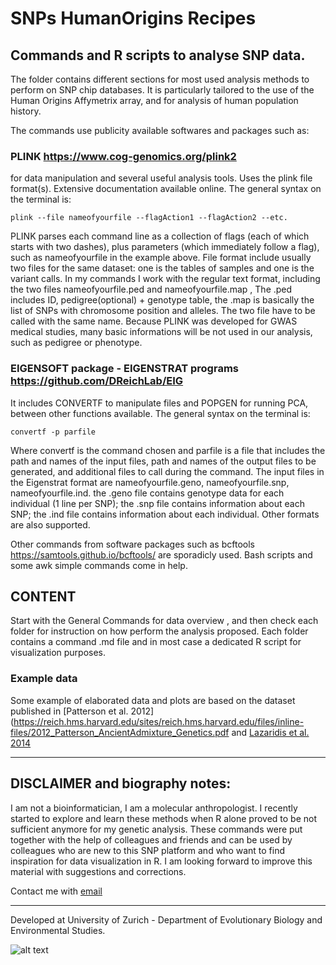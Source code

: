 # SNPs HumanOrigins Recipes
## Commands and R scripts to analyse SNP data.

The folder contains different sections for most used analysis methods to perform on SNP chip databases. It is particularly tailored to the use of the Human Origins Affymetrix array, and for analysis of human population history.

The commands use publicity available softwares and packages such as:
 
### PLINK https://www.cog-genomics.org/plink2 

for data manipulation and several useful analysis tools. Uses the plink file format(s). Extensive documentation available online. The general syntax on the terminal is:
```
plink --file nameofyourfile --flagAction1 --flagAction2 --etc.
```
PLINK  parses each command line as a collection of flags (each of which starts with two dashes), plus parameters (which immediately follow a flag), such as nameofyourfile in the example above.
File format include usually two files for the same dataset: one is the tables of samples and one is the variant calls. In my commands I work with the regular text format, including the two files nameofyourfile.ped and nameofyourfile.map , The .ped includes ID, pedigree(optional) + genotype table, the .map is basically the list of SNPs with chromosome position and alleles. The two file have to be called with the same name. 
Because PLINK was developed for GWAS medical studies, many basic informations will be not used in our analysis, such as pedigree or phenotype. 


### EIGENSOFT package - EIGENSTRAT programs https://github.com/DReichLab/EIG

It includes CONVERTF to manipulate files and POPGEN for running PCA, between other functions available. The general syntax on the terminal is:
```
convertf -p parfile
```
Where convertf is the command chosen and parfile is a file that includes the path and names of the input files, path and names of the output files to be generated, and additional files to call during the command.
The input files in the Eigenstrat format are nameofyourfile.geno, nameofyourfile.snp, nameofyourfile.ind. the .geno file contains genotype data for each individual (1 line per SNP); the .snp file contains information about each SNP; the .ind file contains information about each individual. Other formats are also supported. 

Other commands from software packages such as bcftools https://samtools.github.io/bcftools/ are sporadicly used. Bash scripts and some awk simple commands come in help.


## CONTENT
Start with the General Commands for data overview , and then check each folder for instruction on how perform the analysis proposed. Each folder contains a command .md file and in most case a dedicated R script for visualization purposes.

### Example data 
Some example of elaborated data and plots are based on the dataset published in [Patterson et al. 2012](https://reich.hms.harvard.edu/sites/reich.hms.harvard.edu/files/inline-files/2012_Patterson_AncientAdmixture_Genetics.pdf
and [Lazaridis et al. 2014](https://reich.hms.harvard.edu/sites/reich.hms.harvard.edu/files/inline-files/2014_Nature_Lazaridis_EuropeThreeAncestries.pdf)


_____________________________________________
## DISCLAIMER and biography notes:
I am not a bioinformatician, I am a molecular anthropologist. I recently started to explore and learn these methods when R alone proved to be not sufficient anymore for my genetic analysis. These commands were put together with the help of colleagues and friends and can be used by colleagues who are new to this SNP platform and who want to find inspiration for data visualization in R. I am looking forward to improve this material with suggestions and corrections.

Contact me with [email](mailto:barbieri.chiara@gmail.com)



_________________________________________
Developed at University of Zurich - Department of Evolutionary Biology and Environmental Studies. 


![alt text](https://upload.wikimedia.org/wikipedia/de/thumb/8/89/Universit%C3%A4t_Z%C3%BCrich_logo.svg/200px-Universit%C3%A4t_Z%C3%BCrich_logo.svg.png)



